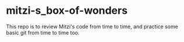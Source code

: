 mitzi-s_box-of-wonders
======================

This repo is to review Mitzi's code from time to time, and practice some basic git from time to time too.
